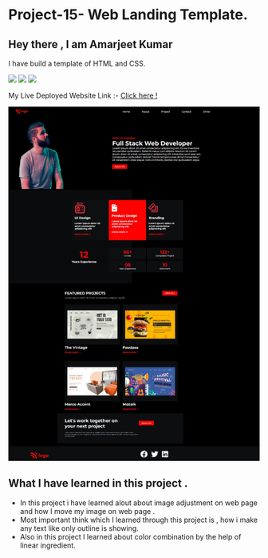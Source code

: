 # Project-15-  Web Landing Template.
 ## Hey there ,  I am Amarjeet Kumar 
 I have build a template of HTML and CSS.
 
 ![](https://img.shields.io/badge/Project-15-green)
 ![](https://img.shields.io/badge/HTML-5-orange)
 ![](https://img.shields.io/badge/CSS-3-pink)

 My Live Deployed Website Link :- [Click here !]()

 
 ![](./image/web-page.jpg)

 ## What I have learned in this project .
 - In this project i have learned alout about image adjustment on web page and how I move my image on web page .
 - Most important think which I learned through this project is , how i make any text like only outline is showing.
 - Also in this project I learned about color combination by the help of linear ingredient.